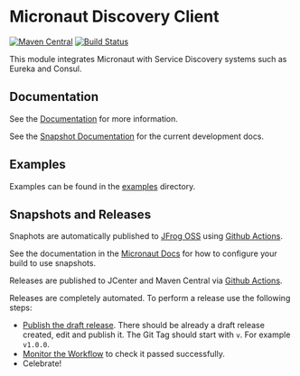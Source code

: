 # Micronaut Discovery Client

[![Maven Central](https://img.shields.io/maven-central/v/io.micronaut/micronaut-discovery-client.svg?label=Maven%20Central)](https://search.maven.org/search?q=g:%22io.micronaut%22%20AND%20a:%22micronaut-discovery-client%22)
[![Build Status](https://github.com/micronaut-projects/micronaut-discovery-client/workflows/Java%20CI/badge.svg)](https://github.com/micronaut-projects/micronaut-discovery-client/actions)

This module integrates Micronaut with Service Discovery systems such as Eureka and Consul.

## Documentation

See the [Documentation](https://micronaut-projects.github.io/micronaut-discovery-client/latest/guide/) for more information. 

See the [Snapshot Documentation](https://micronaut-projects.github.io/micronaut-discovery-client/snapshot/guide/) for the current development docs.

## Examples

Examples can be found in the [examples](https://github.com/micronaut-projects/micronaut-discovery-client/tree/master/examples) directory.

## Snapshots and Releases

Snaphots are automatically published to [JFrog OSS](https://oss.jfrog.org/artifactory/oss-snapshot-local/) using [Github Actions](https://github.com/micronaut-projects/micronaut-discovery-client/actions).

See the documentation in the [Micronaut Docs](https://docs.micronaut.io/latest/guide/index.html#usingsnapshots) for how to configure your build to use snapshots.

Releases are published to JCenter and Maven Central via [Github Actions](https://github.com/micronaut-projects/micronaut-discovery-client/actions).

Releases are completely automated. To perform a release use the following steps:

* [Publish the draft release](https://github.com/micronaut-projects/micronaut-discovery-client/releases). There should be already a draft release created, edit and publish it. The Git Tag should start with `v`. For example `v1.0.0`.
* [Monitor the Workflow](https://github.com/micronaut-projects/micronaut-discovery-client/actions?query=workflow%3ARelease) to check it passed successfully.
* Celebrate!
